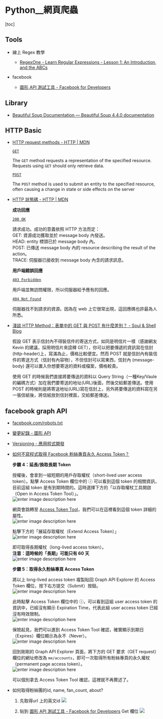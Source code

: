 # Python__網頁爬蟲

<!-- toc --> 
[toc]

## Tools
* 線上 Regex 教學
    * [RegexOne - Learn Regular Expressions - Lesson 1: An Introduction, and the ABCs](https://regexone.com/)

* facebook
    * [圖形 API 測試工具 - Facebook for Developers](https://developers.facebook.com/tools/explorer)

## Library

* [Beautiful Soup Documentation — Beautiful Soup 4.4.0 documentation](https://www.crummy.com/software/BeautifulSoup/bs4/doc/)


## HTTP Basic
* [HTTP request methods - HTTP | MDN](https://developer.mozilla.org/zh-TW/docs/Web/HTTP/Methods)

    [`GET`](https://developer.mozilla.org/en-US/docs/Web/HTTP/Methods/GET)

    The `GET` method requests a representation of the specified resource. Requests using `GET` should only retrieve data.

    [`POST`](https://developer.mozilla.org/en-US/docs/Web/HTTP/Methods/POST)

    The `POST` method is used to submit an entity to the specified resource, often causing a change in state or side effects on the server

* [HTTP 狀態碼 - HTTP | MDN](https://developer.mozilla.org/zh-TW/docs/Web/HTTP/Status)

    __成功回應__

    [`200 OK`](https://developer.mozilla.org/zh-TW/docs/Web/HTTP/Status/200 "The documentation about this has not yet been written; please consider contributing!")

    請求成功。成功的意義依照 HTTP 方法而定：  
    GET: 資源成功獲取並於 message body 內發送。  
    HEAD: entity 標頭已於 message body 內。  
    POST: 已傳送 message body 內的 resource describing the result of the action。  
    TRACE: 伺服器已接收到 message body 內含的請求訊息。

    __用戶端錯誤回應__

    [`403 Forbidden`](https://developer.mozilla.org/zh-TW/docs/Web/HTTP/Status/403 "The documentation about this has not yet been written; please consider contributing!")

    用戶端並無訪問權限，所以伺服器給予應有的回應。

    [`404 Not Found`](https://developer.mozilla.org/zh-TW/docs/Web/HTTP/Status/404 "The documentation about this has not yet been written; please consider contributing!")

    伺服器找不到請求的資源。因為在 web 上它很常出現，這回應碼也許最為人所悉。

* [淺談 HTTP Method：表單中的 GET 與 POST 有什麼差別？ - Soul & Shell Blog](https://blog.toright.com/posts/1203/%E6%B7%BA%E8%AB%87-http-method%EF%BC%9A%E8%A1%A8%E5%96%AE%E4%B8%AD%E7%9A%84-get-%E8%88%87-post-%E6%9C%89%E4%BB%80%E9%BA%BC%E5%B7%AE%E5%88%A5%EF%BC%9F.html)

    假設 GET 表示信封內不得裝信件的寄送方式，如同是明信片一樣（感謝網友 Kevin 的建議，採用明信片來詮釋 GET），你可以把要傳遞的資訊寫在信封(http-header)上，寫滿為止，價格比較便宜。然而 POST 就是信封內有裝信件的寄送方式（信封有內容物），不但信封可以寫東西，信封內 (message-body) 還可以置入你想要寄送的資料或檔案，價格較貴。

    使用 GET 的時候我們直接將要傳送的資料以 Query String（一種Key/Vaule的編碼方式）加在我們要寄送的地址(URL)後面，然後交給郵差傳送。使用 POST 的時候則是將寄送地址(URL)寫在信封上，另外將要傳送的資料寫在另一張信紙後，將信紙放到信封裡面，交給郵差傳送。


## facebook graph API

* [facebook.com/robots.txt](https://www.facebook.com/robots.txt)

* [變更紀錄 - 圖形 API](https://developers.facebook.com/docs/graph-api/changelog)
* [Versioning - 應用程式開發](https://developers.facebook.com/docs/apps/versions)


* [如何不寫程式取得 Facebook 粉絲專頁永久 Access Token？](https://goodjack.blogspot.tw/2017/08/how-to-get-facebook-permanent-page-access-token.html)

    __步驟 4：延長/換取長期 Token__

    授權後，會拿到一組短期的用戶存取權杖（short-lived user access token）。點擊 Access Token 欄位中的 ⓘ 可以看到這個 token 的相關資訊，目前這組 token 是有到期時間的。這時選擇下方的「以存取權杖工具開啟（Open in Access Token Tool）」。  
    ![enter image description here](https://i.imgur.com/soDctZE.png)

    網頁會跳轉至 [Access Token Tool](https://developers.facebook.com/tools/debug/accesstoken)，我們可以在這裡看到這個 token 詳細的屬性。  
    ![enter image description here](https://i.imgur.com/FxakUsw.png)

    點擊下方的「展延存取權杖（Extend Access Token）」  
    ![enter image description here](https://i.imgur.com/emDeKO9.png)

    即可取得長期權杖（long-lived access token）。  
    **注意：這時候的「長期」可能只有 60 天**  
    ![enter image description here](https://i.imgur.com/AS3dT2a.png)

    __步驟 5：取得永久粉絲專頁 Access Token__

    將以上 long-lived access token 複製貼回 Graph API Explorer 的 Access Token 欄位，按下右方提交（Submit）按鈕。  
    ![enter image description here](https://i.imgur.com/V0usIBx.png)

    此時點擊 Access Token 欄位中的 ⓘ，可以看到這組 user access token 的資訊中，已經沒有顯示 Expiration Time，代表此組 user access token 已經沒有時效限制。  
    ![enter image description here](https://i.imgur.com/kWwDKDJ.png)

    保險起見，我們可以進到 Access Token Tool 確認，確實顯示到期日（Expires）欄位顯示為永不（Never）。  
    ![enter image description here](https://i.imgur.com/BiVdZp3.png)

    回到剛剛的 Graph API Explorer 頁面，將下方的 GET 要求（GET request）欄位的網址修改為 `me/accounts`，即可一次取得所有粉絲專頁的永久權杖（permanent page access token）。  
    ![enter image description here](https://i.imgur.com/uMxeVn8.png)

    可以個別拿去 Access Token Tool 確認，這裡就不再贅述了。



* 如何取得粉絲團的id, name, fan_count, about?

    1. 先取得url 上的英文id 
    ![](https://screenshotscdn.firefoxusercontent.com/images/ad696a8d-4d24-4fde-9c8a-8631325d7c3b.png)
    
    2. 貼到 [圖形 API 測試工具 - Facebook for Developers](https://developers.facebook.com/tools/explorer) Get 欄位
    ![](https://screenshotscdn.firefoxusercontent.com/images/ec1479d6-3b99-48b6-9a8f-b85f70c4db70.png)
    
    